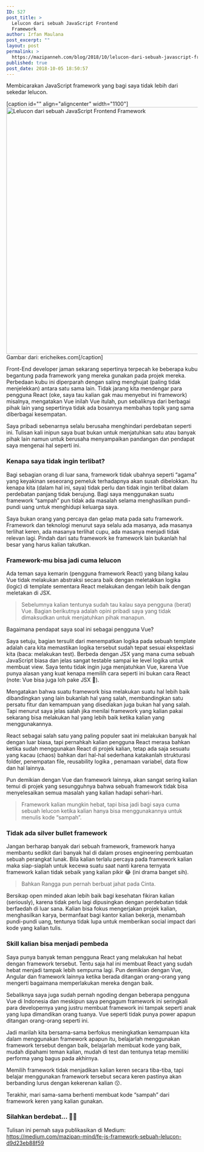 ```yaml
---
ID: 527
post_title: >
  Lelucon dari sebuah JavaScript Frontend
  Framework
author: Irfan Maulana
post_excerpt: ""
layout: post
permalink: >
  https://mazipanneh.com/blog/2018/10/lelucon-dari-sebuah-javascript-frontend-framework/
published: true
post_date: 2018-10-05 18:50:57
---
```

Membicarakan JavaScript framework yang bagi saya tidak lebih dari sekedar lelucon.

[caption id="" align="aligncenter" width="1100"]<img src="https://cdn-images-1.medium.com/max/1600/1*Q2t-jgIzVx_w1Cyy1YlbNw.png" alt="Lelucon dari sebuah JavaScript Frontend Framework" width="1100" height="650" /> Gambar dari: ericheikes.com[/caption]

<p>
Front-End developer jaman sekarang sepertinya terpecah ke beberapa kubu begantung pada framework yang mereka gunakan pada projek mereka. Perbedaan kubu ini diperparah dengan saling menghujat (paling tidak menjelekkan) antara satu sama lain. Tidak jarang kita mendengar para pengguna React (oke, saya tau kalian gak mau menyebut ini framework) misalnya, mengatakan Vue inilah Vue itulah, pun sebaliknya dari berbagai pihak lain yang sepertinya tidak ada bosannya membahas topik yang sama diberbagai kesempatan.

Saya pribadi sebenarnya selalu berusaha menghindari perdebatan seperti ini. Tulisan kali inipun saya buat bukan untuk menjatuhkan satu atau banyak pihak lain namun untuk berusaha menyampaikan pandangan dan pendapat saya mengenai hal seperti ini.
</p>

<h3>Kenapa saya tidak ingin terlibat?</h3>
<p>
Bagi sebagian orang di luar sana, framework tidak ubahnya seperti “agama” yang keyakinan seseorang pemeluk terhadapnya akan susah dibelokkan. Itu kenapa kita (dalam hal ini, saya) tidak perlu dan tidak ingin terlibat dalam perdebatan panjang tidak berujung. Bagi saya menggunakan suatu framework “sampah” pun tidak ada masalah selama menghasilkan pundi-pundi uang untuk menghidupi keluarga saya.

Saya bukan orang yang percaya dan gelap mata pada satu framework. Framework dan teknologi menurut saya selalu ada masanya, ada masanya terlihat keren, ada masanya terlihat cupu, ada masanya menjadi tidak relevan lagi. Pindah dari satu framework ke framework lain bukanlah hal besar yang harus kalian takutkan.
</p>

<h3>Framework-mu bisa jadi cuma lelucon</h3>
<p>
Ada teman saya kemarin (pengguna framework React) yang bilang kalau Vue tidak melakukan abstraksi secara baik dengan meletakkan logika (logic) di template sementara React melakukan dengan lebih baik dengan meletakan di JSX.
</p>

<blockquote>Sebelumnya kalian tentunya sudah tau kalau saya pengguna (berat) Vue. Bagian berikutnya adalah opini pribadi saya yang tidak dimaksudkan untuk menjatuhkan pihak manapun.</blockquote>

<p>
Bagaimana pendapat saya soal ini sebagai pengguna Vue?

Saya setuju, bagian tersulit dari menempatkan logika pada sebuah template adalah cara kita memastikan logika tersebut sudah tepat sesuai ekspektasi kita (baca: melakukan test). Berbeda dengan JSX yang mana cuma sebuah JavaScript biasa dan jelas sangat testable sampai ke level logika untuk membuat view. Saya tentu tidak ingin juga menjatuhkan Vue, karena Vue punya alasan yang kuat kenapa memilih cara seperti ini bukan cara React (note: Vue bisa juga loh pake JSX &#x1f64a;).

Mengatakan bahwa suatu framework bisa melakukan suatu hal lebih baik dibandingkan yang lain bukanlah hal yang salah, membandingkan satu persatu fitur dan kemampuan yang disediakan juga bukan hal yang salah. Tapi menurut saya jelas salah jika menilai framework yang kalian pakai sekarang bisa melakukan hal yang lebih baik ketika kalian yang menggunakannya.

React sebagai salah satu yang paling populer saat ini melakukan banyak hal dengan luar biasa, tapi pernahkah kalian pengguna React merasa bahkan ketika sudah menggunakan React di projek kalian, tetap ada saja sesuatu yang kacau (chaos) bahkan dari hal-hal sederhana katakanlah strukturasi folder, penempatan file, reusability logika , penamaan variabel, data flow dan hal lainnya.

Pun demikian dengan Vue dan framework lainnya, akan sangat sering kalian temui di projek yang sesungguhnya bahwa sebuah framework tidak bisa menyelesaikan semua masalah yang kalian hadapi sehari-hari.
</p>



<blockquote>Framework kalian mungkin hebat, tapi bisa jadi bagi saya cuma sebuah lelucon ketika kalian hanya bisa menggunakannya untuk menulis kode “sampah”.</blockquote>


<h3>Tidak ada silver bullet framework</h3>
<p>
Jangan berharap banyak dari sebuah framework, framework hanya membantu sedikit dari banyak hal di dalam proses engineering pembuatan sebuah perangkat lunak. Bila kalian terlalu percaya pada framework kalian maka siap-siaplah untuk kecewa suatu saat nanti karena ternyata framework kalian tidak sebaik yang kalian pikir &#x1f602; (ini drama banget sih).
</p>


<blockquote>Bahkan Rangga pun pernah berbuat jahat pada Cinta.</blockquote>

<p>
Bersikap open minded akan lebih baik bagi kesehatan fikiran kalian (seriously), karena tidak perlu lagi dipusingkan dengan perdebatan tidak berfaedah di luar sana. Kalian bisa fokus mengerjakan projek kalian, menghasilkan karya, bermanfaat bagi kantor kalian bekerja, menambah pundi-pundi uang, tentunya tidak lupa untuk memberikan social impact dari kode yang kalian tulis.
</p>

<h3>Skill kalian bisa menjadi pembeda</h3>
<p>
Saya punya banyak teman pengguna React yang melakukan hal hebat dengan framework tersebut. Tentu saja hal ini membuat React yang sudah hebat menjadi tampak lebih sempurna lagi. Pun demikian dengan Vue, Angular dan framework lainnya ketika berada ditangan orang-orang yang mengerti bagaimana memperlakukan mereka dengan baik.

Sebaliknya saya juga sudah pernah ngoding dengan beberapa pengguna Vue di Indonesia dan meskipun saya pengagum framework ini seringkali para developernya yang justru membuat framework ini tampak seperti anak yang lupa dimandikan orang tuanya. Vue seperti tidak punya power apapun ditangan orang-orang seperti ini.

Jadi marilah kita bersama-sama berfokus meningkatkan kemampuan kita dalam menggunakan framework apapun itu, belajarlah menggunakan framework tersebut dengan baik, belajarlah membuat kode yang baik, mudah dipahami teman kalian, mudah di test dan tentunya tetap memiliki performa yang bagus pada akhirnya.

Memilih framework tidak menjadikan kalian keren secara tiba-tiba, tapi belajar menggunakan framework tersebut secara keren pastinya akan berbanding lurus dengan kekerenan kalian &#x1f617;.

Terakhir, mari sama-sama berhenti membuat kode “sampah” dari framework keren yang kalian gunakan.
</p>


<h3>Silahkan berdebat… &#x1f3c3;&#x200d;&#x1f4a8;</h3>

Tulisan ini pernah saya publikasikan di Medium: <a href="https://medium.com/mazipan-mind/fe-js-framework-sebuah-lelucon-d9d23eb88f59" rel="noopener" target="_blank">https://medium.com/mazipan-mind/fe-js-framework-sebuah-lelucon-d9d23eb88f59</a>